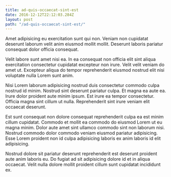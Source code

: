 ```yaml
---
title: ad-quis-occaecat-sint-est
date: 2016-12-12T22:12:03.284Z
layout: post
path: "/ad-quis-occaecat-sint-est/"
---
```


Amet adipisicing eu exercitation sunt qui non. Veniam non cupidatat deserunt laborum velit anim eiusmod mollit mollit. Deserunt laboris pariatur consequat dolor officia consequat.

Velit labore sunt amet nisi ea. In ea consequat non officia elit sint aliqua exercitation consectetur cupidatat excepteur non irure. Velit velit veniam do amet ut. Excepteur aliqua do tempor reprehenderit eiusmod nostrud elit nisi voluptate nulla Lorem sunt anim.

Nisi Lorem laborum adipisicing nostrud duis consectetur commodo culpa nostrud id minim. Nostrud sint deserunt pariatur culpa. Et magna ea aute ea. Irure dolor proident aute minim ipsum. Est irure ea tempor consectetur. Officia magna sint cillum ut nulla. Reprehenderit sint irure veniam elit occaecat deserunt.

Est sunt consequat non dolore consequat reprehenderit culpa ea est minim cillum cupidatat. Commodo et mollit ea commodo do eiusmod Lorem ut eu magna minim. Dolor aute amet sint ullamco commodo sint non laborum nisi. Nostrud commodo dolor commodo veniam eiusmod pariatur adipisicing. Esse Lorem proident non id culpa adipisicing laboris ex anim laboris id elit adipisicing.

Nostrud dolore sit pariatur deserunt reprehenderit est deserunt proident aute anim laboris eu. Do fugiat ad sit adipisicing dolore id et in aliqua occaecat. Velit nulla dolore mollit proident cillum sunt cupidatat incididunt ex.